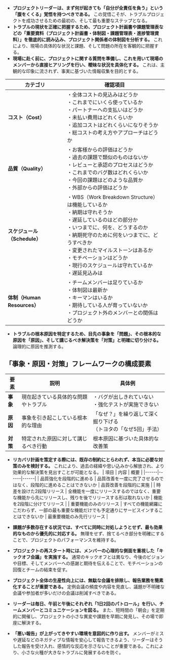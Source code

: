 
*   **プロジェクトリーダーは、まず何が起きても「自分が全責任を負う」という「腹をくくる」覚悟を持つべきである。** この覚悟こそが、トラブルプロジェクトを成功させるための最初の、そして最も重要なステップとなる。
*   **トラブルの現状を正確に把握するため、プロジェクト計画書や課題管理表などの「重要資料（プロジェクト計画書・体制図・課題管理表・進捗管理資料）」を徹底的に読み込み、プロジェクト関係者の体制図を分析する。** これにより、現場の具体的な状況と課題、そして問題の所在を客観的に把握する。
*   **現場に赴く前に、プロジェクトに関する質問を準備し、これを用いて現場のメンバーから直接ヒアリングを行い、曖昧な状況を具体化する。** これは、主観的な印象に流されず、事実に基づいた情報収集を目的とする。



| カテゴリ | 確認項目 |
|---------|---------|
| **コスト（Cost）** | ・全体コストの見込みはどうか<br>・これまでにいくら使っているか<br>・パートナーへの支払いはどうか<br>・未払い費用はどれくらいか<br>・追加コストはどれくらいになりそうか<br>・総コストの考え方やアプローチはどうか |
| **品質（Quality）** | ・お客様からの評価はどうか<br>・過去の課題で類似のものはないか<br>・レビューと承認のプロセスはどうか<br>・これまでのバグ数はどれくらいか<br>・今回の課題はどのような品質か<br>・外部からの評価はどうか |
| **スケジュール（Schedule）** | ・WBS（Work Breakdown Structure）は機能しているか<br>・納期は守れそうか<br>・遅延しているのはどの部分か<br>・いつまでに、何を、どうするのか<br>・納期死守のために何をいつまでに、どうすべきか<br>・変更されたマイルストーンはあるか<br>・モチベーションはどうか<br>・現行のスケジュールは守れているか<br>・遅延見込みは |
| **体制（Human Resources）** | ・チームメンバーは足りているか<br>・体制図は最新か<br>・キーマンはいるか<br>・期待している人が育っていないか<br>・プロジェクト外のメンバーとの関係はどうか |



*   **トラブルの根本原因を特定するため、目先の事象を「問題」、その根本的な原因を「原因」、そして講じるべき解決策を「対策」と明確に切り分ける。** 論理的に原因を推測する。

## 「事象・原因・対策」フレームワークの構成要素

| 要素 | 説明 | 具体例 |
|------|------|--------|
| **事象** | 現在起きている具体的な問題やトラブル | ・バグが出しきれていない<br>・強化テストが実施できない |
| **原因** | 事象を引き起こしている根本的な理由 | 「なぜ？」を繰り返して深く掘り下げる<br>（トヨタの「なぜ5回」手法） |
| **対策** | 特定された原因に対して講じるべき行動 | 根本原因に基づいた具体的な改善策 |
*   **リカバリ計画を策定する際には、既存の制約にとらわれず、本当に必要な対策のみを検討する。** これにより、過去の経緯や思い込みから解放され、より効果的な解決策を見出すことが可能となる。
| 項目 | 内容 | 概要 |
|------|------|------|
| 品質強化を段階的に進める | 品質改善を一度に完了させるのではなく、段階的に進めることはできないか | 品質改善を段階的に実施 |
| 時差を設けた2段階リリース | 全機能を一度にリリースするのではなく、重要な機能から先にリリースし、残りを後でリリースする形は取れないか | 機能を2段階に分けてリリース |
| 重要機能のみのリリース | すべての機能網羅にこだわらず、一部の最も重要な機能だけでも予定通りにサービスインすることはできないか | 最重要機能のみ先行リリース |


*   **課題が多数存在する状況では、すべてに同時に対処しようとせず、最も効果的なものから優先的に対応する。** 無理をせず、捨てるべき部分を明確にすることで、プロジェクトのパフォーマンスを維持する。
*   **プロジェクトの再スタート時には、メンバーの心理的な側面を重視した「キックオフ会議」を実施する。** 通常のキックオフとは異なり、今後のビジョンや目標、そしてメンバーへの感謝と期待を伝えることで、モチベーションの回復とチームの結束を促す。
*   **プロジェクト全体の生産性向上には、無駄な会議を排除し、報告業務を簡素化することが重要である。** 定例会議の頻度や内容を見直し、議題が不明確な会議や参加者が多いだけの会議は削減すべきである。
*   **リーダーは毎日、午前と午後にそれぞれ「1日2回のパトロール」を行い、チームメンバーとコミュニケーションを図る。** また、短時間の「朝会」を定期的に開催し、プロジェクトの小さな異変や課題を早期に発見し、その場で即座に解決する。
*   **「悪い報告」が上がってきやすい環境を意図的に作り出す。** メンバーがミスや遅延などのネガティブな情報を安心して報告できるよう、リーダーはそうした報告を受け入れ、感情的な反応を示さないことが重要である。これにより、小さな火種が大きなトラブルに発展するのを防ぐ。



